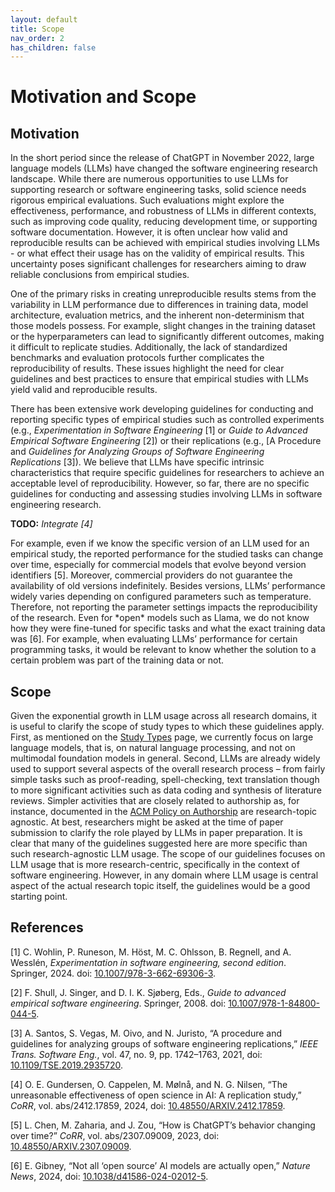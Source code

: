 ```yaml
---
layout: default
title: Scope
nav_order: 2
has_children: false
---
```


# Motivation and Scope

## Motivation

In the short period since the release of ChatGPT in November 2022, large
language models (LLMs) have changed the software engineering research
landscape. While there are numerous opportunities to use LLMs for
supporting research or software engineering tasks, solid science needs
rigorous empirical evaluations. Such evaluations might explore the
effectiveness, performance, and robustness of LLMs in different
contexts, such as improving code quality, reducing development time, or
supporting software documentation. However, it is often unclear how
valid and reproducible results can be achieved with empirical studies
involving LLMs - or what effect their usage has on the validity of
empirical results. This uncertainty poses significant challenges for
researchers aiming to draw reliable conclusions from empirical studies.

One of the primary risks in creating unreproducible results stems from
the variability in LLM performance due to differences in training data,
model architecture, evaluation metrics, and the inherent non-determinism
that those models possess. For example, slight changes in the training
dataset or the hyperparameters can lead to significantly different
outcomes, making it difficult to replicate studies. Additionally, the
lack of standardized benchmarks and evaluation protocols further
complicates the reproducibility of results. These issues highlight the
need for clear guidelines and best practices to ensure that empirical
studies with LLMs yield valid and reproducible results.

There has been extensive work developing guidelines for conducting and
reporting specific types of empirical studies such as controlled
experiments (e.g., *Experimentation in Software Engineering* \[1\] or
*Guide to Advanced Empirical Software Engineering* \[2\]) or their
replications (e.g., \[A Procedure and *Guidelines for Analyzing Groups
of Software Engineering Replications* \[3\]). We believe that LLMs have
specific intrinsic characteristics that require specific guidelines for
researchers to achieve an acceptable level of reproducibility. However,
so far, there are no specific guidelines for conducting and assessing
studies involving LLMs in software engineering research.

**TODO:** *Integrate \[4\]*

For example, even if we know the specific version of an LLM used for an
empirical study, the reported performance for the studied tasks can
change over time, especially for commercial models that evolve beyond
version identifiers \[5\]. Moreover, commercial providers do not
guarantee the availability of old versions indefinitely. Besides
versions, LLMs’ performance widely varies depending on configured
parameters such as temperature. Therefore, not reporting the parameter
settings impacts the reproducibility of the research. Even for \*open\*
models such as Llama, we do not know how they were fine-tuned for
specific tasks and what the exact training data was \[6\]. For example,
when evaluating LLMs’ performance for certain programming tasks, it
would be relevant to know whether the solution to a certain problem was
part of the training data or not.

## Scope

Given the exponential growth in LLM usage across all research domains,
it is useful to clarify the scope of study types to which these
guidelines apply. First, as mentioned on the [Study
Types](/study-types/) page, we currently focus on large language models,
that is, on natural language processing, and not on multimodal
foundation models in general. Second, LLMs are already widely used to
support several aspects of the overall research process – from fairly
simple tasks such as proof-reading, spell-checking, text translation
though to more significant activities such as data coding and synthesis
of literature reviews. Simpler activities that are closely related to
authorship as, for instance, documented in the [ACM Policy on
Authorship](https://www.acm.org/publications/policies/frequently-asked-questions)
are research-topic agnostic. At best, researchers might be asked at the
time of paper submission to clarify the role played by LLMs in paper
preparation. It is clear that many of the guidelines suggested here are
more specific than such research-agnostic LLM usage. The scope of our
guidelines focuses on LLM usage that is more research-centric,
specifically in the context of software engineering. However, in any
domain where LLM usage is central aspect of the actual research topic
itself, the guidelines would be a good starting point.

## References

<span class="csl-left-margin">\[1\]
</span><span class="csl-right-inline">C. Wohlin, P. Runeson, M. Höst, M.
C. Ohlsson, B. Regnell, and A. Wesslén, *Experimentation in software
engineering, second edition*. Springer, 2024. doi:
[10.1007/978-3-662-69306-3](https://doi.org/10.1007/978-3-662-69306-3).</span>

<span class="csl-left-margin">\[2\]
</span><span class="csl-right-inline">F. Shull, J. Singer, and D. I. K.
Sjøberg, Eds., *Guide to advanced empirical software engineering*.
Springer, 2008. doi:
[10.1007/978-1-84800-044-5](https://doi.org/10.1007/978-1-84800-044-5).</span>

<span class="csl-left-margin">\[3\]
</span><span class="csl-right-inline">A. Santos, S. Vegas, M. Oivo, and
N. Juristo, “A procedure and guidelines for analyzing groups of software
engineering replications,” *IEEE Trans. Software Eng.*, vol. 47, no. 9,
pp. 1742–1763, 2021, doi:
[10.1109/TSE.2019.2935720](https://doi.org/10.1109/TSE.2019.2935720).</span>

<span class="csl-left-margin">\[4\]
</span><span class="csl-right-inline">O. E. Gundersen, O. Cappelen, M.
Mølnå, and N. G. Nilsen, “The unreasonable effectiveness of open science
in AI: A replication study,” *CoRR*, vol. abs/2412.17859, 2024, doi:
[10.48550/ARXIV.2412.17859](https://doi.org/10.48550/ARXIV.2412.17859).</span>

<span class="csl-left-margin">\[5\]
</span><span class="csl-right-inline">L. Chen, M. Zaharia, and J. Zou,
“How is ChatGPT’s behavior changing over time?” *CoRR*, vol.
abs/2307.09009, 2023, doi:
[10.48550/ARXIV.2307.09009](https://doi.org/10.48550/ARXIV.2307.09009).</span>

<span class="csl-left-margin">\[6\]
</span><span class="csl-right-inline">E. Gibney,
“<span class="nocase">Not all ‘open source’ AI models are actually
open</span>,” *Nature News*, 2024, doi:
[10.1038/d41586-024-02012-5](https://doi.org/10.1038/d41586-024-02012-5).</span>


